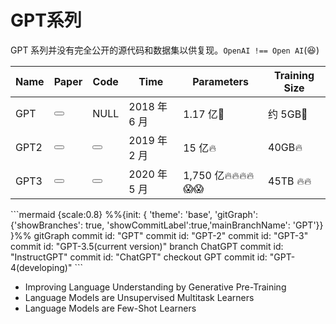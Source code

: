 # GPT系列

GPT 系列并没有完全公开的源代码和数据集以供复现。`OpenAI !== Open AI`(😆)

| Name | Paper                                                                                                                                                  | Code                                                          | Time         | Parameters | Training Size |
| ---- | ------------------------------------------------------------------------------------------------------------------------------------------------------ | ------------------------------------------------------------- | ------------ | ---------- | ------------- |
| GPT  | <Button title="Paper" url="https://s3-us-west-2.amazonaws.com/openai-assets/research-covers/language-unsupervised/language_understanding_paper.pdf" /> | NULL                                                          | 2018 年 6 月 | 1.17 亿🤔    | 约 5GB🤔        |
| GPT2 | <Button title="Paper" url="https://d4mucfpksywv.cloudfront.net/better-language-models/language-models.pdf" />                                          | <Button title="CODE" url="https://github.com/openai/gpt-2" /> | 2019 年 2 月 | 15 亿🔥    | 40GB🔥          |
| GPT3 | <Button title="Paper" url="https://d4mucfpksywv.cloudfront.net/better-language-models/language-models.pdf" />                                          | <Button title="CODE" url="https://github.com/openai/gpt-3" /> | 2020 年 5 月 | 1,750 亿🔥🔥🔥🔥😱😱   | 45TB  🔥🔥        |


<div grid="~ cols-2" mt-4>
<div>
```mermaid {scale:0.8}
%%{init: { 'theme': 'base', 'gitGraph': {'showBranches': true, 'showCommitLabel':true,'mainBranchName': 'GPT'}} }%%
gitGraph
  commit id: "GPT"
  commit id: "GPT-2"
  commit id: "GPT-3"
  commit id: "GPT-3.5(current version)"
  branch ChatGPT
  commit id: "InstructGPT"
  commit id: "ChatGPT"
  checkout GPT
  commit id: "GPT-4(developing)"
```
</div>
<div>

- Improving Language Understanding by Generative Pre-Training
- Language Models are Unsupervised Multitask Learners
- Language Models are Few-Shot Learners

</div>
</div>

<!-- 需要聊ChatGPt 首先要聊的是 OpenAI 最重要的工作 GPT 系列。
整个GPT系列目前演进三个版本，分别是GPT1到3。
我们可以看到三个版本在数据、参数规模上都有很恐怖的增长。同样的其效果几乎几年就颠覆大家对该系列模型的认知。
我们今天讨论的ChatGPt 来自目前正在迭代的GPT-3版本，并且引入了新的训练方法。
我们先来看看GPT系列的发展历程。
 -->


<style>
ul{
  li{
      font-size: 14px !important;
  }
}
</style>
